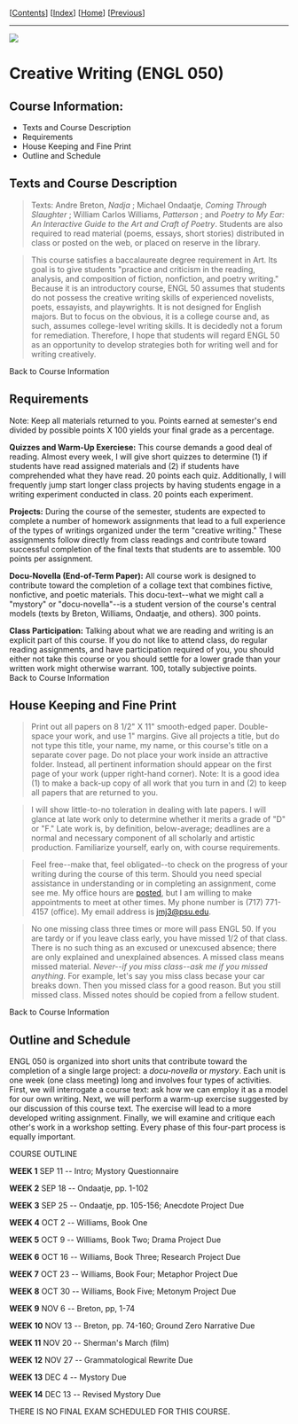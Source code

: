 [[Contents](contents.htm)] [[Index](index.htm)] [[Home](home.html)]
[[Previous](crewrite.htm)]

* * *

![](elephant.gif)  

# Creative Writing (ENGL 050)

## Course Information:

  * Texts and Course Description
  * Requirements
  * House Keeping and Fine Print
  * Outline and Schedule 
  

## Texts and Course Description

> Texts: Andre Breton, _Nadja_ ; Michael Ondaatje, _Coming Through Slaughter_
; William Carlos Williams, _Patterson_ ; and _Poetry to My Ear: An Interactive
Guide to the Art and Craft of Poetry_. Students are also required to read
material (poems, essays, short stories) distributed in class or posted on the
web, or placed on reserve in the library.

> This course satisfies a baccalaureate degree requirement in Art. Its goal is
to give students "practice and criticism in the reading, analysis, and
composition of fiction, nonfiction, and poetry writing." Because it is an
introductory course, ENGL 50 assumes that students do not possess the creative
writing skills of experienced novelists, poets, essayists, and playwrights. It
is not designed for English majors. But to focus on the obvious, it is a
college course and, as such, assumes college-level writing skills. It is
decidedly not a forum for remediation. Therefore, I hope that students will
regard ENGL 50 as an opportunity to develop strategies both for writing well
and for writing creatively.

  
Back to Course Information  

## Requirements

Note: Keep all materials returned to you. Points earned at semester's end
divided by possible points X 100 yields your final grade as a percentage.  
  
**Quizzes and Warm-Up Exerciese:**      This course demands a good deal of
reading. Almost every week, I will give short quizzes to determine (1) if
students have read assigned materials and (2) if students have comprehended
what they have read. 20 points each quiz. Additionally, I will frequently jump
start longer class projects by having students engage in a writing experiment
conducted in class. 20 points each experiment.  
  
**Projects:**      During the course of the semester, students are expected to
complete a number of homework assignments that lead to a full experience of
the types of writings organized under the term "creative writing." These
assignments follow directly from class readings and contribute toward
successful completion of the final texts that students are to assemble. 100
points per assignment.  
  
**Docu-Novella (End-of-Term Paper):**      All course work is designed to
contribute toward the completion of a collage text that combines fictive,
nonfictive, and poetic materials. This docu-text--what we might call a
"mystory" or "docu-novella"--is a student version of the course's central
models (texts by Breton, Williams, Ondaatje, and others). 300 points.  
  
**Class Participation:**      Talking about what we are reading and writing is
an explicit part of this course. If you do not like to attend class, do
regular reading assignments, and have participation required of you, you
should either not take this course or you should settle for a lower grade than
your written work might otherwise warrant. 100, totally subjective points.  
Back to Course Information  

## House Keeping and Fine Print

> Print out all papers on 8 1/2" X 11" smooth-edged paper. Double-space your
work, and use 1" margins. Give all projects a title, but do not type this
title, your name, my name, or this course's title on a separate cover page. Do
not place your work inside an attractive folder. Instead, all pertinent
information should appear on the first page of your work (upper right-hand
corner). Note: It is a good idea (1) to make a back-up copy of all work that
you turn in and (2) to keep all papers that are returned to you.

> I will show little-to-no toleration in dealing with late papers. I will
glance at late work only to determine whether it merits a grade of "D" or "F."
Late work is, by definition, below-average; deadlines are a normal and
necessary component of all scholarly and artistic production. Familiarize
yourself, early on, with course requirements.

> Feel free--make that, feel obligated--to check on the progress of your
writing during the course of this term. Should you need special assistance in
understanding or in completing an assignment, come see me. My office hours are
[posted](biogrphy.htm), but I am willing to make appointments to meet at other
times. My phone number is (717) 771-4157 (office). My email address is
[jmj3@psu.edu](mailto:jmj@psu.edu).

> No one missing class three times or more will pass ENGL 50. If you are tardy
or if you leave class early, you have missed 1/2 of that class. There is no
such thing as an excused or unexcused absence; there are only explained and
unexplained absences. A missed class means missed material. _Never--if you
miss class--ask me if you missed anything._ For example, let's say you miss
class becase your car breaks down. Then you missed class for a good reason.
But you still missed class. Missed notes should be copied from a fellow
student.

  
Back to Course Information  

## Outline and Schedule

ENGL 050 is organized into short units that contribute toward the completion
of a single large project: a _docu-novella_ or _mystory_. Each unit is one
week (one class meeting) long and involves four types of activities. First, we
will interrogate a course text: ask how we can employ it as a model for our
own writing. Next, we will perform a warm-up exercise suggested by our
discussion of this course text. The exercise will lead to a more developed
writing assignment. Finally, we will examine and critique each other's work in
a workshop setting. Every phase of this four-part process is equally
important.



  



 COURSE OUTLINE  
  
**WEEK 1**      SEP 11 -- Intro; Mystory Questionnaire  
  
**WEEK 2**      SEP 18 -- Ondaatje, pp. 1-102  
  
**WEEK 3**      SEP 25 -- Ondaatje, pp. 105-156; Anecdote Project Due  
  
**WEEK 4**      OCT 2 -- Williams, Book One  
  
**WEEK 5**      OCT 9 -- Williams, Book Two; Drama Project Due  
  
**WEEK 6**      OCT 16 -- Williams, Book Three; Research Project Due  
  
**WEEK 7**      OCT 23 -- Williams, Book Four; Metaphor Project Due  
  
**WEEK 8**      OCT 30 -- Williams, Book Five; Metonym Project Due  
  
**WEEK 9**      NOV 6 -- Breton, pp, 1-74  
  
**WEEK 10**      NOV 13 -- Breton, pp. 74-160; Ground Zero Narrative Due  
  
**WEEK 11**      NOV 20 -- Sherman's March (film)  
  
**WEEK 12**      NOV 27 -- Grammatological Rewrite Due  
  
**WEEK 13**      DEC 4 -- Mystory Due  
  
**WEEK 14**      DEC 13 -- Revised Mystory Due  



 THERE IS NO FINAL EXAM SCHEDULED FOR THIS COURSE.

